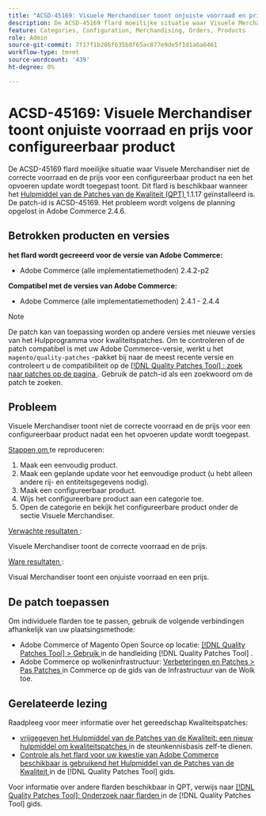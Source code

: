 ```yaml
---
title: "ACSD-45169: Visuele Merchandiser toont onjuiste voorraad en prijs voor configureerbaar product"
description: De ACSD-45169 flard moeilijke situatie waar Visuele Merchandiser niet de correcte voorraad en de prijs voor een configureerbaar product na een het opvoeren update wordt toegepast toont. Deze patch is beschikbaar wanneer [Quality Patches Tool (QPT)] (https://experienceleague.adobe.com/en/docs/commerce-knowledge-base/kb/announcements/commerce-announcements/magento-quality-patches-released-new-tool-to-self-serve-quality-patches) 1.1.17 is geïnstalleerd. De patch-id is ACSD-45169. Het probleem wordt volgens de planning opgelost in Adobe Commerce 2.4.6.
feature: Categories, Configuration, Merchandising, Orders, Products
role: Admin
source-git-commit: 7f17f1b286f635b8f65ac877e9de5f1d1a6a6461
workflow-type: tm+mt
source-wordcount: '439'
ht-degree: 0%

---
```


# ACSD-45169: Visuele Merchandiser toont onjuiste voorraad en prijs voor configureerbaar product

De ACSD-45169 flard moeilijke situatie waar Visuele Merchandiser niet de correcte voorraad en de prijs voor een configureerbaar product na een het opvoeren update wordt toegepast toont. Dit flard is beschikbaar wanneer het [ Hulpmiddel van de Patches van de Kwaliteit (QPT) ](https://experienceleague.adobe.com/en/docs/commerce-knowledge-base/kb/announcements/commerce-announcements/magento-quality-patches-released-new-tool-to-self-serve-quality-patches) 1.1.17 geïnstalleerd is. De patch-id is ACSD-45169. Het probleem wordt volgens de planning opgelost in Adobe Commerce 2.4.6.

## Betrokken producten en versies

**het flard wordt gecreeerd voor de versie van Adobe Commerce:**

* Adobe Commerce (alle implementatiemethoden) 2.4.2-p2

**Compatibel met de versies van Adobe Commerce:**

* Adobe Commerce (alle implementatiemethoden) 2.4.1 - 2.4.4

>[!NOTE]
>
>De patch kan van toepassing worden op andere versies met nieuwe versies van het Hulpprogramma voor kwaliteitspatches. Om te controleren of de patch compatibel is met uw Adobe Commerce-versie, werkt u het `magento/quality-patches` -pakket bij naar de meest recente versie en controleert u de compatibiliteit op de [[!DNL Quality Patches Tool] : zoek naar patches op de pagina ](https://experienceleague.adobe.com/en/docs/commerce-knowledge-base/kb/announcements/commerce-announcements/magento-quality-patches-released-new-tool-to-self-serve-quality-patches) . Gebruik de patch-id als een zoekwoord om de patch te zoeken.

## Probleem

Visuele Merchandiser toont niet de correcte voorraad en de prijs voor een configureerbaar product nadat een het opvoeren update wordt toegepast.

<u> Stappen om </u> te reproduceren:

1. Maak een eenvoudig product.
1. Maak een geplande update voor het eenvoudige product (u hebt alleen andere rij- en entiteitsgegevens nodig).
1. Maak een configureerbaar product.
1. Wijs het configureerbare product aan een categorie toe.
1. Open de categorie en bekijk het configureerbare product onder de sectie Visuele Merchandiser.

<u> Verwachte resultaten </u>:

Visuele Merchandiser toont de correcte voorraad en de prijs.

<u> Ware resultaten </u>:

Visual Merchandiser toont een onjuiste voorraad en een prijs.

## De patch toepassen

Om individuele flarden toe te passen, gebruik de volgende verbindingen afhankelijk van uw plaatsingsmethode:

* Adobe Commerce of Magento Open Source op locatie: [[!DNL Quality Patches Tool]  > Gebruik ](/help/tools/quality-patches-tool/usage.md) in de handleiding [!DNL Quality Patches Tool] .
* Adobe Commerce op wolkeninfrastructuur: [ Verbeteringen en Patches > Pas Patches ](https://experienceleague.adobe.com/docs/commerce-cloud-service/user-guide/develop/upgrade/apply-patches.html) in Commerce op de gids van de Infrastructuur van de Wolk toe.

## Gerelateerde lezing

Raadpleeg voor meer informatie over het gereedschap Kwaliteitspatches:

* [ vrijgegeven het Hulpmiddel van de Patches van de Kwaliteit: een nieuw hulpmiddel om kwaliteitspatches ](https://experienceleague.adobe.com/en/docs/commerce-knowledge-base/kb/announcements/commerce-announcements/magento-quality-patches-released-new-tool-to-self-serve-quality-patches) in de steunkennisbasis zelf-te dienen.
* [ Controle als het flard voor uw kwestie van Adobe Commerce beschikbaar is gebruikend het Hulpmiddel van de Patches van de Kwaliteit ](/help/tools/quality-patches-tool/patches-available-in-qpt/check-patch-for-magento-issue-with-magento-quality-patches.md) in de [!DNL Quality Patches Tool] gids.

Voor informatie over andere flarden beschikbaar in QPT, verwijs naar [[!DNL Quality Patches Tool]: Onderzoek naar flarden ](https://experienceleague.adobe.com/tools/commerce-quality-patches/index.html) in de [!DNL Quality Patches Tool] gids.
